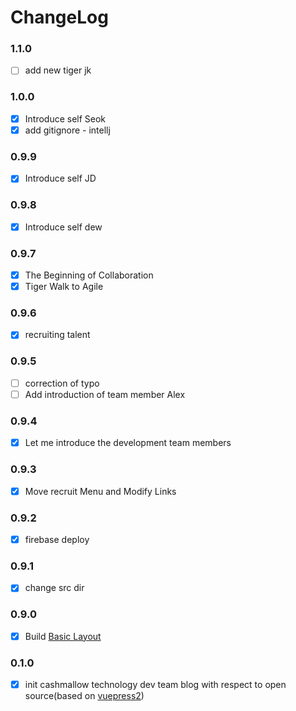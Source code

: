 # ChangeLog

### 1.1.0
- [ ] add new tiger jk

### 1.0.0
- [x] Introduce self Seok
- [x] add gitignore - intellj

### 0.9.9
- [x] Introduce self JD

### 0.9.8
- [x] Introduce self dew 

### 0.9.7
- [x] The Beginning of Collaboration
- [x] Tiger Walk to Agile

### 0.9.6
- [x] recruiting talent

### 0.9.5
- [ ] correction of typo
- [ ] Add introduction of team member Alex

### 0.9.4
- [x] Let me introduce the development team members

### 0.9.3
- [x] Move recruit Menu and Modify Links

### 0.9.2
- [x] firebase deploy

### 0.9.1
- [x] change src dir

### 0.9.0
- [x] Build [Basic Layout](https://v2.vuepress.vuejs.org/guide/configuration.html#config-file)

### 0.1.0
- [x] init cashmallow technology dev team blog with respect to open source(based on [vuepress2](https://v2.vuepress.vuejs.org/))
